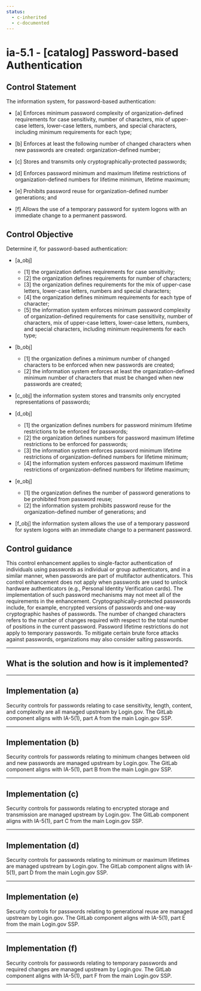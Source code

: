 ```yaml
---
status:
  - c-inherited
  - c-documented
---
```


# ia-5.1 - \[catalog\] Password-based Authentication

## Control Statement

The information system, for password-based authentication:

- \[a\] Enforces minimum password complexity of organization-defined requirements for case sensitivity, number of characters, mix of upper-case letters, lower-case letters, numbers, and special characters, including minimum requirements for each type;

- \[b\] Enforces at least the following number of changed characters when new passwords are created: organization-defined number;

- \[c\] Stores and transmits only cryptographically-protected passwords;

- \[d\] Enforces password minimum and maximum lifetime restrictions of organization-defined numbers for lifetime minimum, lifetime maximum;

- \[e\] Prohibits password reuse for organization-defined number generations; and

- \[f\] Allows the use of a temporary password for system logons with an immediate change to a permanent password.

## Control Objective

Determine if, for password-based authentication:

- \[a_obj\]

  - \[1\] the organization defines requirements for case sensitivity;
  - \[2\] the organization defines requirements for number of characters;
  - \[3\] the organization defines requirements for the mix of upper-case letters, lower-case letters, numbers and special characters;
  - \[4\] the organization defines minimum requirements for each type of character;
  - \[5\] the information system enforces minimum password complexity of organization-defined requirements for case sensitivity, number of characters, mix of upper-case letters, lower-case letters, numbers, and special characters, including minimum requirements for each type;

- \[b_obj\]

  - \[1\] the organization defines a minimum number of changed characters to be enforced when new passwords are created;
  - \[2\] the information system enforces at least the organization-defined minimum number of characters that must be changed when new passwords are created;

- \[c_obj\] the information system stores and transmits only encrypted representations of passwords;

- \[d_obj\]

  - \[1\] the organization defines numbers for password minimum lifetime restrictions to be enforced for passwords;
  - \[2\] the organization defines numbers for password maximum lifetime restrictions to be enforced for passwords;
  - \[3\] the information system enforces password minimum lifetime restrictions of organization-defined numbers for lifetime minimum;
  - \[4\] the information system enforces password maximum lifetime restrictions of organization-defined numbers for lifetime maximum;

- \[e_obj\]

  - \[1\] the organization defines the number of password generations to be prohibited from password reuse;
  - \[2\] the information system prohibits password reuse for the organization-defined number of generations; and

- \[f_obj\] the information system allows the use of a temporary password for system logons with an immediate change to a permanent password.

## Control guidance

This control enhancement applies to single-factor authentication of individuals using passwords as individual or group authenticators, and in a similar manner, when passwords are part of multifactor authenticators. This control enhancement does not apply when passwords are used to unlock hardware authenticators (e.g., Personal Identity Verification cards). The implementation of such password mechanisms may not meet all of the requirements in the enhancement. Cryptographically-protected passwords include, for example, encrypted versions of passwords and one-way cryptographic hashes of passwords. The number of changed characters refers to the number of changes required with respect to the total number of positions in the current password. Password lifetime restrictions do not apply to temporary passwords. To mitigate certain brute force attacks against passwords, organizations may also consider salting passwords.

______________________________________________________________________

## What is the solution and how is it implemented?

<!-- Please leave this section blank and enter implementation details in the parts below. -->

______________________________________________________________________

## Implementation (a)

Security controls for passwords relating to case sensitivity, length, content, and complexity are all managed upstream by Login.gov. 
The GitLab component aligns with IA-5(1), part A from the main Login.gov SSP.

______________________________________________________________________

## Implementation (b)

Security controls for passwords relating to minimum changes between old and new passwords are managed upstream by Login.gov. 
The GitLab component aligns with IA-5(1), part B from the main Login.gov SSP.

______________________________________________________________________

## Implementation (c)

Security controls for passwords relating to encrypted storage and transmission are managed upstream by Login.gov. 
The GitLab component aligns with IA-5(1), part C from the main Login.gov SSP.

______________________________________________________________________

## Implementation (d)

Security controls for passwords relating to minimum or maximum lifetimes are managed upstream by Login.gov. 
The GitLab component aligns with IA-5(1), part D from the main Login.gov SSP.

______________________________________________________________________

## Implementation (e)

Security controls for passwords relating to generational reuse are managed upstream by Login.gov. 
The GitLab component aligns with IA-5(1), part E from the main Login.gov SSP.

______________________________________________________________________

## Implementation (f)

Security controls for passwords relating to temporary passwords and required changes are managed upstream by Login.gov. 
The GitLab component aligns with IA-5(1), part F from the main Login.gov SSP.

______________________________________________________________________
